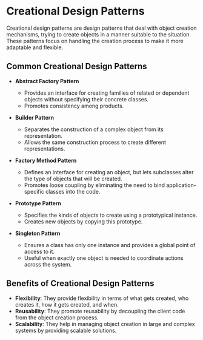 # Creational Design Patterns
Creational design patterns are design patterns that deal with object creation mechanisms, trying to create objects in a manner suitable to the situation. These patterns focus on handling the creation process to make it more adaptable and flexible.

## Common Creational Design Patterns
- **Abstract Factory Pattern**
    - Provides an interface for creating families of related or dependent objects without specifying their concrete classes.
    - Promotes consistency among products.

- **Builder Pattern**
    - Separates the construction of a complex object from its representation.
    - Allows the same construction process to create different representations.

- **Factory Method Pattern**
    - Defines an interface for creating an object, but lets subclasses alter the type of objects that will be created.
    - Promotes loose coupling by eliminating the need to bind application-specific classes into the code.

- **Prototype Pattern**
    - Specifies the kinds of objects to create using a prototypical instance.
    - Creates new objects by copying this prototype.

- **Singleton Pattern**
    - Ensures a class has only one instance and provides a global point of access to it.
    - Useful when exactly one object is needed to coordinate actions across the system.

## Benefits of Creational Design Patterns
- **Flexibility**: They provide flexibility in terms of what gets created, who creates it, how it gets created, and when.
- **Reusability**: They promote reusability by decoupling the client code from the object creation process.
- **Scalability**: They help in managing object creation in large and complex systems by providing scalable solutions.
